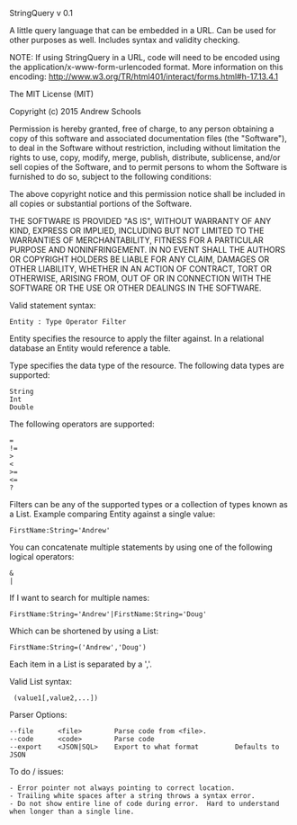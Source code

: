 StringQuery v 0.1
 
A little query language that can be embedded in a URL.  Can be used for other
purposes as well.  Includes syntax and validity checking.

NOTE: If using StringQuery in a URL, code will need to be encoded using the
application/x-www-form-urlencoded format.  More information on this encoding: 
http://www.w3.org/TR/html401/interact/forms.html#h-17.13.4.1
 
The MIT License (MIT)

Copyright (c) 2015 Andrew Schools

Permission is hereby granted, free of charge, to any person obtaining a copy
of this software and associated documentation files (the "Software"), to deal
in the Software without restriction, including without limitation the rights
to use, copy, modify, merge, publish, distribute, sublicense, and/or sell
copies of the Software, and to permit persons to whom the Software is
furnished to do so, subject to the following conditions:

The above copyright notice and this permission notice shall be included in all
copies or substantial portions of the Software.

THE SOFTWARE IS PROVIDED "AS IS", WITHOUT WARRANTY OF ANY KIND, EXPRESS OR
IMPLIED, INCLUDING BUT NOT LIMITED TO THE WARRANTIES OF MERCHANTABILITY,
FITNESS FOR A PARTICULAR PURPOSE AND NONINFRINGEMENT. IN NO EVENT SHALL THE
AUTHORS OR COPYRIGHT HOLDERS BE LIABLE FOR ANY CLAIM, DAMAGES OR OTHER
LIABILITY, WHETHER IN AN ACTION OF CONTRACT, TORT OR OTHERWISE, ARISING FROM,
OUT OF OR IN CONNECTION WITH THE SOFTWARE OR THE USE OR OTHER DEALINGS IN THE
SOFTWARE.
 
Valid statement syntax: 

    Entity : Type Operator Filter 
  
Entity specifies the resource to apply the filter against.  In a relational 
database an Entity would reference a table.
  
Type specifies the data type of the resource.  The following data types are 
supported:

    String
    Int
    Double
     
The following operators are supported:

    =
    !=
    >
    <
    >=
    <=
    ?
     
Filters can be any of the supported types or a collection of types known as 
a List.  Example comparing Entity against a single value:

    FirstName:String='Andrew'
     
You can concatenate multiple statements by using one of the following logical
operators:

    &
    |     
     
If I want to search for multiple names:

    FirstName:String='Andrew'|FirstName:String='Doug'
 
Which can be shortened by using a List:

    FirstName:String=('Andrew','Doug')
        
Each item in a List is separated by a ','.
 
Valid List syntax:

     (value1[,value2,...])

Parser Options:

    --file      <file>        Parse code from <file>.   
    --code      <code>        Parse code   
    --export    <JSON|SQL>    Export to what format         Defaults to JSON       

To do / issues:

    - Error pointer not always pointing to correct location.
    - Trailing white spaces after a string throws a syntax error.
    - Do not show entire line of code during error.  Hard to understand when longer than a single line.
